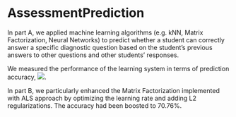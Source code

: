 # AssessmentPrediction
In part A, we applied machine learning algorithms (e.g. kNN, Matrix Factorization, Neural Networks) to predict whether a student can correctly answer a specific diagnostic question based on the student’s previous answers to other questions and other students’ responses.

We measured the performance of the learning system in terms of prediction accuracy, 
<img src="https://render.githubusercontent.com/render/math?math=%5Ctext%7Bprediction%20accuracy%7D%20%3D%20%5Cfrac%7B%5Ctext%7Bthe%20number%20of%20correct%20predictions%7D%7D%7B%5Ctext%7Bthe%20number%20of%20total%20predictions%7D%7D%0A">.

In part B, we particularly enhanced the Matrix Factorization implemented with ALS approach by optimizing the learning rate and adding L2 regularizations. The accuracy had been boosted to 70.76%.
